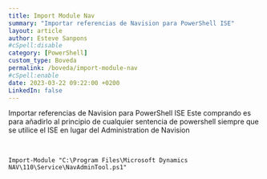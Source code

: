 ```yaml
---
title: Import Module Nav
summary: "Importar referencias de Navision para PowerShell ISE"
layout: article
author: Esteve Sanpons
#cSpell:disable
category: [PowerShell]
custom_type: Boveda
permalink: /boveda/import-module-nav
#cSpell:enable
date: 2023-03-22 09:22:00 +0200
LinkedIn: false
---
```


Importar referencias de Navision para PowerShell ISE
Este comprando es para añadirlo al principio de cualquier sentencia de powershell siempre que se utilice el ISE en lugar del Administration de Navision

<br>

```
Import-Module "C:\Program Files\Microsoft Dynamics NAV\110\Service\NavAdminTool.ps1"
```
